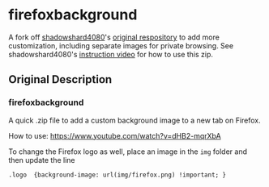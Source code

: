 # firefoxbackground

A fork off [shadowshard4080](https://github.com/shadowshard4080)'s [original respository](https://github.com/shadowshard4080/firefoxbackground) to add more customization, including separate images for private browsing. See shadowshard4080's [instruction video](https://www.youtube.com/watch?v=dHB2-mqrXbA) for how to use this zip. 

## Original Description 

### firefoxbackground
A quick .zip file to add a custom background image to a new tab on Firefox.

How to use: https://www.youtube.com/watch?v=dHB2-mqrXbA

To change the Firefox logo as well, place an image in the `img` folder and then update the line
```
.logo  {background-image: url(img/firefox.png) !important; }
```
